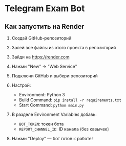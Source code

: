 # Telegram Exam Bot

## Как запустить на Render

1. Создай GitHub-репозиторий
2. Залей все файлы из этого проекта в репозиторий
3. Зайди на https://render.com
4. Нажми "New" → "Web Service"
5. Подключи GitHub и выбери репозиторий
6. Настрой:
   - Environment: Python 3
   - Build Command: `pip install -r requirements.txt`
   - Start Command: `python main.py`
7. В разделе Environment Variables добавь:
   - `BOT_TOKEN`: токен бота
   - `REPORT_CHANNEL_ID`: ID канала (без кавычек)

8. Нажми "Deploy" — бот готов к работе!
